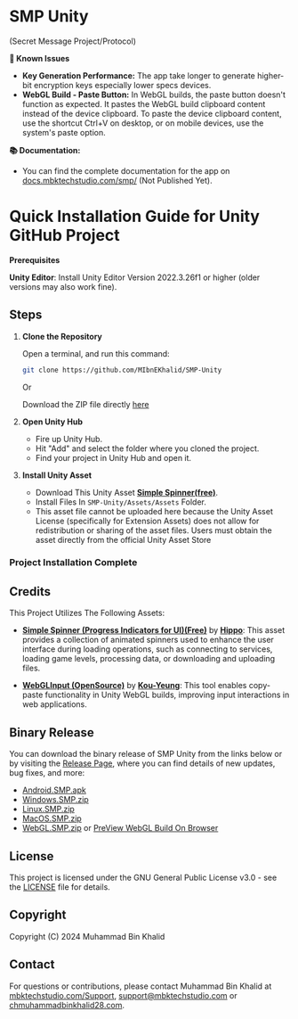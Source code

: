 # SMP Unity
 (Secret Message Project/Protocol)

**📌 Known Issues**

- **Key Generation Performance:** The app take longer to generate higher-bit encryption keys especially lower specs devices.
- **WebGL Build - Paste Button:** In WebGL builds, the paste button doesn't function as expected. It pastes the WebGL build clipboard content instead of the device clipboard. To paste the device clipboard content, use the shortcut Ctrl+V on desktop, or on mobile devices, use the system's paste option.
 
**📚 Documentation:**

 - You can find the complete documentation for the app on [docs.mbktechstudio.com/smp/](https://docs.mbktechstudio.com/smp/) (Not Published Yet).


# Quick Installation Guide for Unity GitHub Project

**Prerequisites**

  **Unity Editor**: Install Unity Editor Version 2022.3.26f1 or higher (older versions may also work fine).

## Steps

1. **Clone the Repository**

   Open a terminal, and run this command:

   ```bash
   git clone https://github.com/MIbnEKhalid/SMP-Unity
    ``` 
    Or
    
    Download the ZIP file directly [here](https://github.com/MIbnEKhalid/SMP-Unity/archive/refs/heads/main.zip)
    
2. **Open Unity Hub**

   - Fire up Unity Hub.
   - Hit "Add" and select the folder where you cloned the project.
   - Find your project in Unity Hub and open it.
  
3. **Install Unity Asset**
   - Download This Unity Asset **[Simple Spinner(free)](https://assetstore.unity.com/packages/2d/gui/icons/simple-spinner-progress-indicators-for-ui-237500)**.
   - Install Files In `SMP-Unity/Assets/Assets` Folder.
   - This asset file cannot be uploaded here because the Unity Asset License (specifically for Extension Assets) does not allow for redistribution or sharing of the asset files. Users must obtain the asset directly from the official Unity Asset Store
### **Project Installation Complete**
 

## Credits

This Project Utilizes The Following Assets:

- **[Simple Spinner (Progress Indicators for UI)(Free)](https://assetstore.unity.com/packages/2d/gui/icons/simple-spinner-progress-indicators-for-ui-237500)** by **[Hippo](https://assetstore.unity.com/publishers/11086)**: This asset provides a collection of animated spinners used to enhance the user interface during loading operations, such as connecting to services, loading game levels, processing data, or downloading and uploading files.

- **[WebGLInput (OpenSource)](https://github.com/kou-yeung/WebGLInput)** by **[Kou-Yeung](https://github.com/kou-yeung/)**: This tool enables copy-paste functionality in Unity WebGL builds, improving input interactions in web applications.


## Binary Release
You can download the binary release of SMP Unity from the links below or by visiting the [Release Page](https://github.com/MIbnEKhalid/SMP-Unity/releases), where you can find details of new updates, bug fixes, and more:

- [Android.SMP.apk](https://github.com/MIbnEKhalid/SMP-Unity/releases/download/Release/Android.SMP.apk)
- [Windows.SMP.zip](https://github.com/MIbnEKhalid/SMP-Unity/releases/download/Release/Windows.SMP.zip)
- [Linux.SMP.zip](https://github.com/MIbnEKhalid/SMP-Unity/releases/download/Release/Linux.SMP.zip)
- [MacOS.SMP.zip](https://github.com/MIbnEKhalid/SMP-Unity/releases/download/Release/MacOS.SMP.zip)
- [WebGL.SMP.zip](https://github.com/MIbnEKhalid/SMP-Unity/releases/download/Release/WebGL.SMP.zip) or [PreView WebGL Build On Browser](https://mbktechstudio.com/SMP-Unity/)


## License

This project is licensed under the GNU General Public License v3.0 - see the [LICENSE](LICENSE) file for details.

## Copyright

Copyright (C) 2024 Muhammad Bin Khalid

## Contact

For questions or contributions, please contact Muhammad Bin Khalid at [mbktechstudio.com/Support](https://mbktechstudio.com/Support/?Project=SMP-Unity), [support@mbktechstudio.com](mailto:support@mbktechstudio.com) or [chmuhammadbinkhalid28.com](mailto:chmuhammadbinkhalid28.com).
